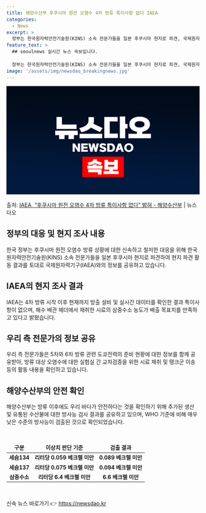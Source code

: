 ```yaml
---
title: 해양수산부 후쿠시마 원전 오염수 4차 방류 특이사항 없다 IAEA
categories:
  - News
excerpt: >
  정부는 한국원자력안전기술원(KINS) 소속 전문가들을 일본 후쿠시마 현지로 파견, 국제원자력기구(IAEA) …
feature_text: >
  ## seoulnews 실시간 뉴스 속보입니다.

  정부는 한국원자력안전기술원(KINS) 소속 전문가들을 일본 후쿠시마 현지로 파견, 국제원자력기구(IAEA) …
image: '/assets/img/newsdao_breakingnews.jpg'
---
```


![뉴스다오 속보](/assets/img/newsdao_breakingnews.jpg)

<p>출처: <a href="https://newsdao.kr/3284" rel="dofollow">IAEA, “후쿠시마 원전 오염수 4차 방류 특이사항 없다” 밝혀  - 해양수산부</a> | 뉴스다오</p>

<h2 data-ke-size="size26">정부의 대응 및 현지 조사 내용</h2>
<p data-ke-size="size16">한국 정부는 후쿠시마 원전 오염수 방류 상황에 대한 신속하고 철저한 대응을 위해 한국원자력안전기술원(KINS) 소속 전문가들을 일본 후쿠시마 현지로 파견하여 현지 파견 활동 결과를 토대로 국제원자력기구(IAEA)와의 정보를 공유하고 있습니다.</p>

<h2 data-ke-size="size26">IAEA의 현지 조사 결과</h2>
<p data-ke-size="size16">IAEA는 4차 방류 시작 이후 현재까지 방출 설비 및 실시간 데이터를 확인한 결과 특이사항이 없으며, 해수 배관 헤더에서 채취한 시료의 삼중수소 농도가 배출 목표치를 만족하고 있다고 밝혔습니다.</p>

<h2 data-ke-size="size26">우리 측 전문가의 정보 공유</h2>
<p data-ke-size="size16">우리 측 전문가들은 5차와 6차 방류 관련 도쿄전력의 준비 현황에 대한 정보를 함께 공유받아, 방류 대상 오염수에 대한 실험실 간 교차검증을 위한 시료 채취 및 탱크군 이송 등의 활동 내용을 확인하고 있습니다.</p>

<h2 data-ke-size="size26">해양수산부의 안전 확인</h2>
<p data-ke-size="size16">해양수산부는 방류 이후에도 우리 바다가 안전하다는 것을 확인하기 위해 추가된 생산 및 유통된 수산물에 대한 방사능 검사 결과를 공유하고 있으며, WHO 기준에 비해 매우 낮은 수준의 방사능이 검출된 것으로 확인되었습니다.</p>

<p data-ke-size="size16">&nbsp;</p>

<table>
	<thead>
		<tr>
			<td style="text-align: center; height: 17px;"><b>구분</b></td>
			<td style="text-align: center; height: 17px;"><b>이상치 판단 기준</b></td>
			<td style="text-align: center; height: 17px;"><b>검출 결과</b></td>
		</tr>
	</thead>
	<tbody>
		<tr>
			<td style="text-align: center; height: 17px;"><b>세슘134</b></td>
			<td style="text-align: center; height: 17px;"><b>리터당 0.059 베크렐 미만</b></td>
			<td style="text-align: center; height: 17px;"><b>0.089 베크렐 미만</b></td>
		</tr>
		<tr>
			<td style="text-align: center; height: 17px;"><b>세슘137</b></td>
			<td style="text-align: center; height: 17px;"><b>리터당 0.075 베크렐 미만</b></td>
			<td style="text-align: center; height: 17px;"><b>0.094 베크렐 미만</b></td>
		</tr>
		<tr>
			<td style="text-align: center; height: 17px;"><b>삼중수소</b></td>
			<td style="text-align: center; height: 17px;"><b>리터당 6.4 베크렐 미만</b></td>
			<td style="text-align: center; height: 17px;"><b>6.6 베크렐 미만</b></td>
		</tr>
	</tbody>
</table>

<p data-ke-size="size16">&nbsp;</p>
 

신속 뉴스 바로가기 👉 <a href="https://newsdao.kr" rel="dofollow">https://newsdao.kr</a>


